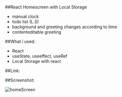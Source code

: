 ##React Homescreen with Local Storage

 - manual clock
 - todo list (L.S)
 - background and greeting changes according to time
 - contenteditable greeting
 
 ##What i used:
 
  - React
  - useState, useeffect, useRef
  - Local Storage with react
 
 ##Link:
 
 
 ##Screenshot:
 
 ![homeScreen](https://user-images.githubusercontent.com/121173949/226355076-72b52217-c033-4d5c-aa5c-1ade3703a751.png)
